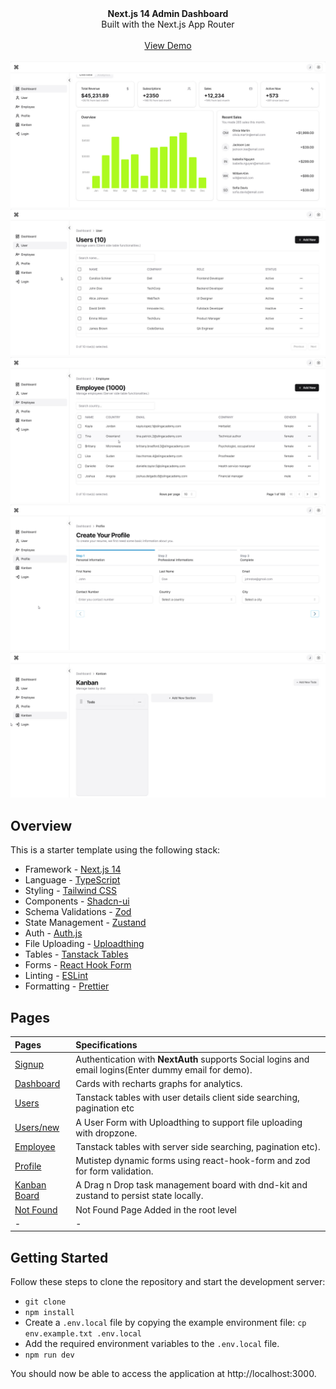 <picture>
  <source media="(prefers-color-scheme: dark)" srcset="https://user-images.githubusercontent.com/9113740/201498864-2a900c64-d88f-4ed4-b5cf-770bcb57e1f5.png">
  <source media="(prefers-color-scheme: light)" srcset="https://user-images.githubusercontent.com/9113740/201498152-b171abb8-9225-487a-821c-6ff49ee48579.png">
</picture>

<div align="center"><strong>Next.js 14 Admin Dashboard</strong></div>
<div align="center">Built with the Next.js App Router</div>
<br />
<div align="center">
<a href="https://nextjs-five-nu-83.vercel.app/">View Demo</a>
<span>
</div>
<br />
<div align="center">
    <img src="public/dashboard.jpg" alt="next-js" />
    <br />
    <img src="public/user.jpg" alt="next-js" />
    <br />
    <img src="public/employee.jpg" alt="next-js" />
    <br />
    <img src="public/profile.jpg" alt="next-js" />
    <br />
    <img src="public/board.jpg" alt="next-js" />
</div>

## Overview

This is a starter template using the following stack:

- Framework - [Next.js 14](https://nextjs.org/13)
- Language - [TypeScript](https://www.typescriptlang.org)
- Styling - [Tailwind CSS](https://tailwindcss.com)
- Components - [Shadcn-ui](https://ui.shadcn.com)
- Schema Validations - [Zod](https://zod.dev)
- State Management - [Zustand](https://zustand-demo.pmnd.rs)
- Auth - [Auth.js](https://authjs.dev/)
- File Uploading - [Uploadthing](https://uploadthing.com)
- Tables - [Tanstack Tables](https://ui.shadcn.com/docs/components/data-table)
- Forms - [React Hook Form](https://ui.shadcn.com/docs/components/form)
- Linting - [ESLint](https://eslint.org)
- Formatting - [Prettier](https://prettier.io)

## Pages

| Pages                                                                             | Specifications                                                                                        |
| :-------------------------------------------------------------------------------- | :---------------------------------------------------------------------------------------------------- |
| [Signup](https://nextjs-five-nu-83.vercel.app/)                       | Authentication with **NextAuth** supports Social logins and email logins(Enter dummy email for demo). |
| [Dashboard](https://nextjs-five-nu-83.vercel.app/dashboard)           | Cards with recharts graphs for analytics.                                                             |
| [Users](https://nextjs-five-nu-83.vercel.app/dashboard/user)          | Tanstack tables with user details client side searching, pagination etc                               |
| [Users/new](https://nextjs-five-nu-83.vercel.app/dashboard/user/new)  | A User Form with Uploadthing to support file uploading with dropzone.                                 |
| [Employee](https://nextjs-five-nu-83.vercel.app/dashboard/employee)   | Tanstack tables with server side searching, pagination etc).                                          |
| [Profile](https://nextjs-five-nu-83.vercel.app/dashboard/profile)     | Mutistep dynamic forms using react-hook-form and zod for form validation.                             |
| [Kanban Board](https://nextjs-five-nu-83.vercel.app/dashboard/kanban) | A Drag n Drop task management board with dnd-kit and zustand to persist state locally.                |
| [Not Found](https://nextjs-five-nu-83.vercel.app/dashboard/notfound)  | Not Found Page Added in the root level                                                                |
| -                                                                                 | -                                                                                                     |

## Getting Started

Follow these steps to clone the repository and start the development server:

- `git clone`
- `npm install`
- Create a `.env.local` file by copying the example environment file:
  `cp env.example.txt .env.local`
- Add the required environment variables to the `.env.local` file.
- `npm run dev`

You should now be able to access the application at http://localhost:3000.
